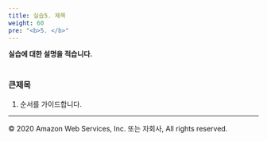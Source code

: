 ```yaml
---
title: 실습5. 제목
weight: 60
pre: "<b>5. </b>"
---
```


**실습에 대한 설명을 적습니다.** <br/><br/>

### 큰제목 
1. 순서를 가이드합니다.


---
<p align="left">
© 2020 Amazon Web Services, Inc. 또는 자회사, All rights reserved.
</p>

